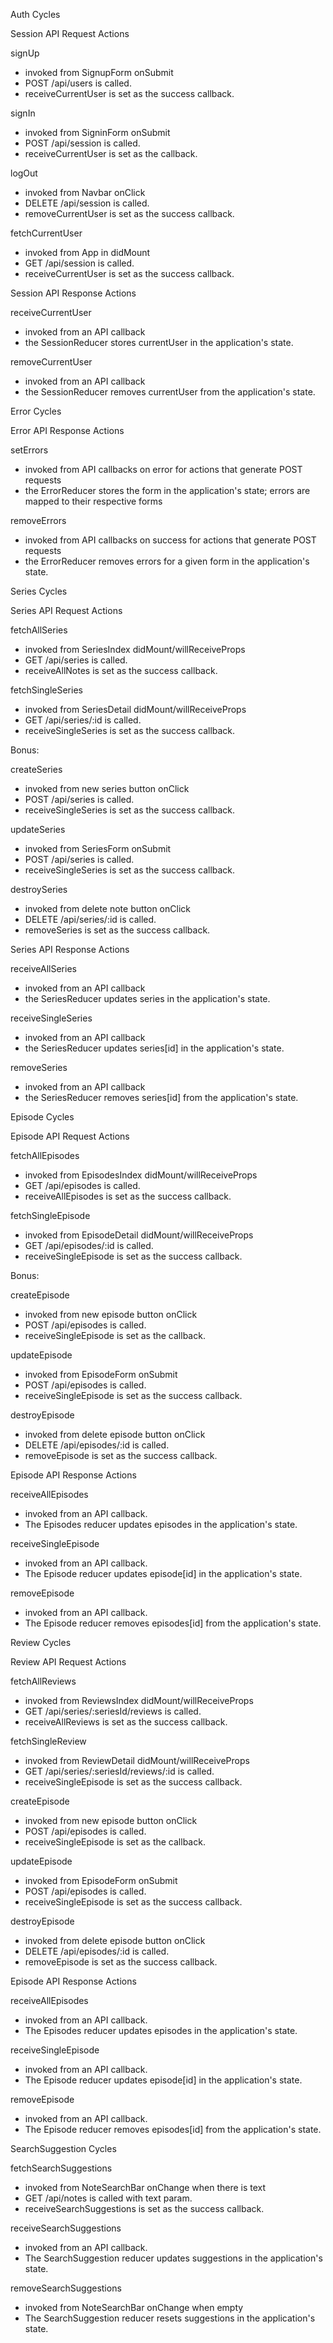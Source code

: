 Auth Cycles

Session API Request Actions

signUp
  - invoked from SignupForm onSubmit
  - POST /api/users is called.
  - receiveCurrentUser is set as the success callback.

signIn
  - invoked from SigninForm onSubmit
  - POST /api/session is called.
  - receiveCurrentUser is set as the callback.

logOut
  - invoked from Navbar onClick
  - DELETE /api/session is called.
  - removeCurrentUser is set as the success callback.

fetchCurrentUser
  - invoked from App in didMount
  - GET /api/session is called.
  - receiveCurrentUser is set as the success callback.

Session API Response Actions

receiveCurrentUser
  - invoked from an API callback
  - the SessionReducer stores currentUser in the application's state.

removeCurrentUser
  - invoked from an API callback
  - the SessionReducer removes currentUser from the application's state.

Error Cycles

Error API Response Actions

setErrors
  - invoked from API callbacks on error for actions that generate POST requests
  - the ErrorReducer stores the form in the application's state; errors are mapped to their respective forms

removeErrors
  - invoked from API callbacks on success for actions that generate POST requests
  - the ErrorReducer removes errors for a given form in the application's state.

Series Cycles

Series API Request Actions

fetchAllSeries
  - invoked from SeriesIndex didMount/willReceiveProps
  - GET /api/series is called.
  - receiveAllNotes is set as the success callback.

fetchSingleSeries
  - invoked from SeriesDetail didMount/willReceiveProps
  - GET /api/series/:id is called.
  - receiveSingleSeries is set as the success callback.

Bonus:

createSeries
  - invoked from new series button onClick
  - POST /api/series is called.
  - receiveSingleSeries is set as the success callback.

updateSeries
  - invoked from SeriesForm onSubmit
  - POST /api/series is called.
  - receiveSingleSeries is set as the success callback.

destroySeries
  - invoked from delete note button onClick
  - DELETE /api/series/:id is called.
  - removeSeries is set as the success callback.

Series API Response Actions

receiveAllSeries
  - invoked from an API callback
  - the SeriesReducer updates series in the application's state.

receiveSingleSeries
  - invoked from an API callback
  - the SeriesReducer updates series[id] in the application's state.

removeSeries
  - invoked from an API callback
  - the SeriesReducer removes series[id] from the application's state.

Episode Cycles

Episode API Request Actions

fetchAllEpisodes
  - invoked from EpisodesIndex didMount/willReceiveProps
  - GET /api/episodes is called.
  - receiveAllEpisodes is set as the success callback.

fetchSingleEpisode
  - invoked from EpisodeDetail didMount/willReceiveProps
  - GET /api/episodes/:id is called.
  - receiveSingleEpisode is set as the success callback.

Bonus:

createEpisode
  - invoked from new episode button onClick
  - POST /api/episodes is called.
  - receiveSingleEpisode is set as the callback.

updateEpisode
  - invoked from EpisodeForm onSubmit
  - POST /api/episodes is called.
  - receiveSingleEpisode is set as the success callback.

destroyEpisode
  - invoked from delete episode button onClick
  - DELETE /api/episodes/:id is called.
  - removeEpisode is set as the success callback.

Episode API Response Actions

receiveAllEpisodes
  - invoked from an API callback.
  - The Episodes reducer updates episodes in the application's state.

receiveSingleEpisode
  - invoked from an API callback.
  - The Episode reducer updates episode[id] in the application's state.

removeEpisode
  - invoked from an API callback.
  - The Episode reducer removes episodes[id] from the application's state.


Review Cycles

Review API Request Actions

fetchAllReviews
  - invoked from ReviewsIndex didMount/willReceiveProps
  - GET /api/series/:seriesId/reviews is called.
  - receiveAllReviews is set as the success callback.

fetchSingleReview
  - invoked from ReviewDetail didMount/willReceiveProps
  - GET /api/series/:seriesId/reviews/:id is called.
  - receiveSingleEpisode is set as the success callback.

createEpisode
  - invoked from new episode button onClick
  - POST /api/episodes is called.
  - receiveSingleEpisode is set as the callback.

updateEpisode
  - invoked from EpisodeForm onSubmit
  - POST /api/episodes is called.
  - receiveSingleEpisode is set as the success callback.

destroyEpisode
  - invoked from delete episode button onClick
  - DELETE /api/episodes/:id is called.
  - removeEpisode is set as the success callback.

Episode API Response Actions

receiveAllEpisodes
  - invoked from an API callback.
  - The Episodes reducer updates episodes in the application's state.

receiveSingleEpisode
  - invoked from an API callback.
  - The Episode reducer updates episode[id] in the application's state.

removeEpisode
  - invoked from an API callback.
  - The Episode reducer removes episodes[id] from the application's state.

SearchSuggestion Cycles

fetchSearchSuggestions
  - invoked from NoteSearchBar onChange when there is text
  - GET /api/notes is called with text param.
  - receiveSearchSuggestions is set as the success callback.

receiveSearchSuggestions
  - invoked from an API callback.
  - The SearchSuggestion reducer updates suggestions in the application's state.

removeSearchSuggestions
  - invoked from NoteSearchBar onChange when empty
  - The SearchSuggestion reducer resets suggestions in the application's state.
